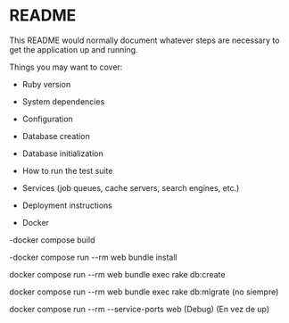 # README

This README would normally document whatever steps are necessary to get the
application up and running.

Things you may want to cover:

* Ruby version

* System dependencies

* Configuration

* Database creation

* Database initialization

* How to run the test suite

* Services (job queues, cache servers, search engines, etc.)

* Deployment instructions

* Docker

-docker compose build 

-docker compose run --rm web bundle install  

docker compose run --rm web bundle exec rake db:create 

docker compose run --rm web bundle exec rake db:migrate (no siempre)

docker compose run --rm --service-ports web (Debug) (En vez de up)


